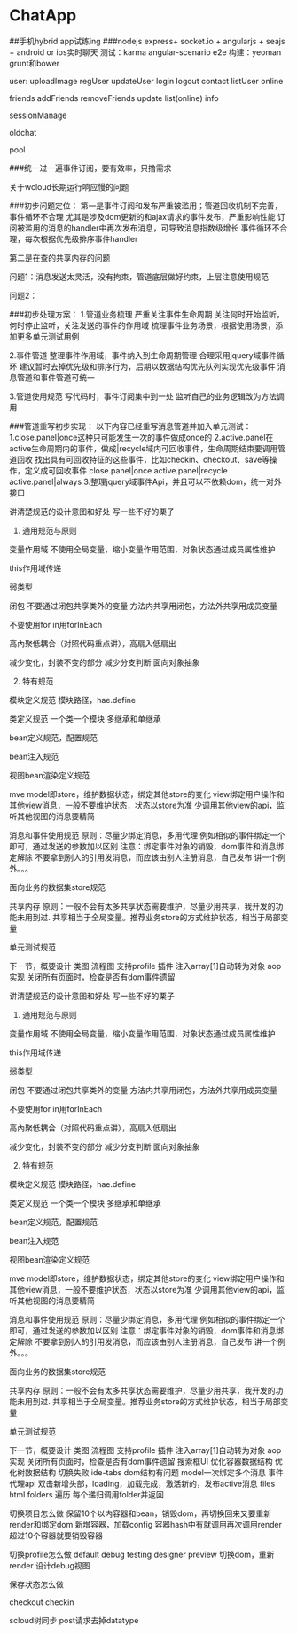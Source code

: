 ChatApp
=======
##手机hybrid app试练ing 
###nodejs express+ socket.io + angularjs + seajs + android or ios实时聊天
  测试：karma angular-scenario e2e
  构建：yeoman grunt和bower


user:
uploadImage regUser updateUser login logout contact listUser online

friends
addFriends removeFriends update list(online) info

sessionManage

oldchat

pool



###统一过一遍事件订阅，要有效率，只撸需求

关于wcloud长期运行响应慢的问题

###初步问题定位：
第一是事件订阅和发布严重被滥用；管道回收机制不完善，事件循环不合理
    尤其是涉及dom更新的和ajax请求的事件发布，严重影响性能
    订阅被滥用的消息的handler中再次发布消息，可导致消息指数级增长
    事件循环不合理，每次根据优先级排序事件handler

第二是在查的共享内存的问题


问题1：消息发送太灵活，没有拘束，管道底层做好约束，上层注意使用规范

问题2：

###初步处理方案：
1.管道业务梳理
    严重关注事件生命周期
        关注何时开始监听，何时停止监听，关注发送的事件的作用域
    梳理事件业务场景，根据使用场景，添加更多单元测试用例

2.事件管道
    整理事件作用域，事件纳入到生命周期管理
    合理采用jquery域事件循环
    建议暂时去掉优先级和排序行为，后期以数据结构优先队列实现优先级事件
    消息管道和事件管道可统一

3.管道使用规范
    写代码时，事件订阅集中到一处
    监听自己的业务逻辑改为方法调用

###管道重写初步实现：
以下内容已经重写消息管道并加入单元测试：
1.close.panel|once这种只可能发生一次的事件做成once的
2.active.panel在active生命周期内的事件，做成|recycle域内可回收事件，生命周期结束要调用管道回收
    找出具有可回收特征的这些事件，比如checkin、checkout、save等操作，定义成可回收事件
    close.panel|once
    active.panel|recycle
    active.panel|always
3.整理jquery域事件Api，并且可以不依赖dom，统一对外接口


讲清楚规范的设计意图和好处
写一些不好的栗子

1. 通用规范与原则

变量作用域
不使用全局变量，缩小变量作用范围，对象状态通过成员属性维护

this作用域传递

弱类型

闭包
   不要通过闭包共享类外的变量
   方法内共享用闭包，方法外共享用成员变量
   
不要使用for in用forInEach

高內聚低耦合（对照代码重点讲），高扇入低扇出

减少变化，封装不变的部分
   减少分支判断
   面向对象抽象

2. 特有规范

模块定义规范
   模块路径，hae.define

类定义规范
   一个类一个模块
   多继承和单继承

bean定义规范，配置规范

bean注入规范

视图bean渲染定义规范

mve
model即store，维护数据状态，绑定其他store的变化
view绑定用户操作和其他view消息，一般不要维护状态，状态以store为准
少调用其他view的api，监听其他视图的消息要精简

消息和事件使用规范
原则：尽量少绑定消息，多用代理
例如相似的事件绑定一个即可，通过发送的参数加以区别
注意：绑定事件对象的销毁，dom事件和消息绑定解除
不要拿到别人的引用发消息，而应该由别人注册消息，自己发布
讲一个例外。。。

面向业务的数据集store规范

共享内存
原则：一般不会有太多共享状态需要维护，尽量少用共享，我开发的功能未用到过. 共享相当于全局变量。推荐业务store的方式维护状态，相当于局部变量

单元测试规范

下一节，概要设计
类图
流程图
支持profile
插件
注入array[1]自动转为对象
aop实现
关闭所有页面时，检查是否有dom事件遗留


讲清楚规范的设计意图和好处
写一些不好的栗子

1. 通用规范与原则

变量作用域
不使用全局变量，缩小变量作用范围，对象状态通过成员属性维护

this作用域传递

弱类型

闭包
   不要通过闭包共享类外的变量
   方法内共享用闭包，方法外共享用成员变量
   
不要使用for in用forInEach

高內聚低耦合（对照代码重点讲），高扇入低扇出

减少变化，封装不变的部分
   减少分支判断
   面向对象抽象

2. 特有规范

模块定义规范
   模块路径，hae.define

类定义规范
   一个类一个模块
   多继承和单继承

bean定义规范，配置规范

bean注入规范

视图bean渲染定义规范

mve
model即store，维护数据状态，绑定其他store的变化
view绑定用户操作和其他view消息，一般不要维护状态，状态以store为准
少调用其他view的api，监听其他视图的消息要精简

消息和事件使用规范
原则：尽量少绑定消息，多用代理
例如相似的事件绑定一个即可，通过发送的参数加以区别
注意：绑定事件对象的销毁，dom事件和消息绑定解除
不要拿到别人的引用发消息，而应该由别人注册消息，自己发布
讲一个例外。。。

面向业务的数据集store规范

共享内存
原则：一般不会有太多共享状态需要维护，尽量少用共享，我开发的功能未用到过. 共享相当于全局变量。推荐业务store的方式维护状态，相当于局部变量

单元测试规范

下一节，概要设计
类图
流程图
支持profile
插件
注入array[1]自动转为对象
aop实现
关闭所有页面时，检查是否有dom事件遗留
搜索框UI
优化容器数据结构 优化树数据结构
切换失败
ide-tabs dom结构有问题
model一次绑定多个消息
事件代理api
双击新增头部，loading，加载完成，激活新的，发布active消息
files html
folders 遍历
每个递归调用folder并返回

切换项目怎么做
保留10个以内容器和bean，销毁dom，再切换回来又要重新render和绑定dom
新增容器，加载config
容器hash中有就调用再次调用render
超过10个容器就要销毁容器

切换profile怎么做
default debug testing designer preview
切换dom，重新render
设计debug视图

保存状态怎么做

checkout checkin

scloud树同步
post请求去掉datatype


